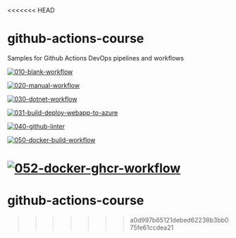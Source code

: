 <<<<<<< HEAD
# github-actions-course
Samples for Github Actions DevOps pipelines and workflows

[![010-blank-workflow](https://github.com/HoussemDellai/github-actions-course/actions/workflows/010-blank-workflow.yml/badge.svg)](https://github.com/HoussemDellai/github-actions-course/actions/workflows/010-blank-workflow.yml)

[![020-manual-workflow](https://github.com/HoussemDellai/github-actions-course/actions/workflows/020-manual-input-workflow.yml/badge.svg)](https://github.com/HoussemDellai/github-actions-course/actions/workflows/020-manual-input-workflow.yml)

[![030-dotnet-workflow](https://github.com/HoussemDellai/github-actions-course/actions/workflows/030-dotnet-workflow.yml/badge.svg)](https://github.com/HoussemDellai/github-actions-course/actions/workflows/030-dotnet-workflow.yml)

[![031-build-deploy-webapp-to-azure](https://github.com/HoussemDellai/github-actions-course/actions/workflows/031-build-deploy-webapp-to-azure.yml/badge.svg)](https://github.com/HoussemDellai/github-actions-course/actions/workflows/031-build-deploy-webapp-to-azure.yml)

[![040-github-linter](https://github.com/HoussemDellai/github-actions-course/actions/workflows/040-github-linter.yml/badge.svg)](https://github.com/HoussemDellai/github-actions-course/actions/workflows/040-github-linter.yml)

[![050-docker-build-workflow](https://github.com/HoussemDellai/github-actions-course/actions/workflows/050-docker-build-workflow.yml/badge.svg)](https://github.com/HoussemDellai/github-actions-course/actions/workflows/050-docker-build-workflow.yml)

[![052-docker-ghcr-workflow](https://github.com/HoussemDellai/github-actions-course/actions/workflows/052-docker-ghcr-workflow.yml/badge.svg)](https://github.com/HoussemDellai/github-actions-course/actions/workflows/052-docker-ghcr-workflow.yml)
=======
# github-actions-course
>>>>>>> a0d997b65121debed62238b3bb075fe61ccdea21
